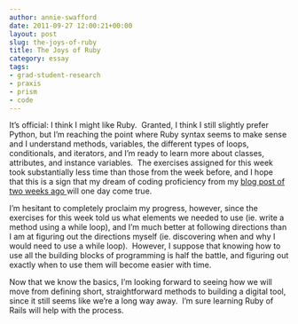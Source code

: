 ```yaml
---
author: annie-swafford
date: 2011-09-27 12:00:21+00:00
layout: post
slug: the-joys-of-ruby
title: The Joys of Ruby
category: essay
tags:
- grad-student-research
- praxis
- prism
- code
---
```


It’s official: I think I might like Ruby.  Granted, I think I still slightly prefer Python, but I’m reaching the point where Ruby syntax seems to make sense and I understand methods, variables, the different types of loops, conditionals, and iterators, and I’m ready to learn more about classes, attributes, and instance variables.  The exercises assigned for this week took substantially less time than those from the week before, and I hope that this is a sign that my dream of coding proficiency from my [blog post of two weeks ago ](https://scholarslab.org/praxis-program/programming-for-prism/)will one day come true.

I’m hesitant to completely proclaim my progress, however, since the exercises for this week told us what elements we needed to use (ie. write a method using a while loop), and I’m much better at following directions than I am at figuring out the directions myself (ie. discovering when and why I would need to use a while loop).  However, I suppose that knowing how to use all the building blocks of programming is half the battle, and figuring out exactly when to use them will become easier with time.

Now that we know the basics, I’m looking forward to seeing how we will move from defining short, straightforward methods to building a digital tool, since it still seems like we’re a long way away.  I’m sure learning Ruby of Rails will help with the process.

